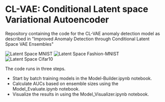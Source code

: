 # CL-VAE: Conditional Latent space Variational Autoencoder
Repository containing the code for the CL-VAE anomaly detection model as described in "Improved Anomaly Detection through Conditional Latent Space VAE Ensembles"

![Latent Space MNIST](https://github.com/oskarastrom/CL-VAE/assets/28202051/176ab17d-88f2-4e0c-9bca-dab0264f9cf0)
![Latent Space Fashion-MNIST](https://github.com/oskarastrom/CL-VAE/assets/28202051/c4da5df9-58c9-4e5d-8b76-6c02038c7f2f)
![Latent Space Cifar10](https://github.com/oskarastrom/CL-VAE/assets/28202051/4d768796-6357-4d7c-a568-e21cad55c4c8)

The code runs in three steps.

- Start by batch training models in the Model-Builder.ipynb notebook.
- Calculate AUCs based on ensemble sizes using the Model_Evaluate.ipynb notebook.
- Visualize the results in using the Model_Visualizer.ipynb notebook.

